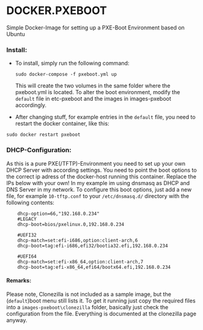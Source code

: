 # DOCKER.PXEBOOT
Simple Docker-Image for setting up a PXE-Boot Environment based on Ubuntu

### Install:
 - To install, simply run the following command:
   ```
   sudo docker-compose -f pxeboot.yml up
   ```
   This will create the two volumes in the same folder where the pxeboot.yml is located. To alter the boot environment, modify the `default` file in etc-pxeboot and the images in images-pxeboot accordingly.

- After changing stuff, for example entries in the `default` file, you need to restart the docker container, like this:
```
sudo docker restart pxeboot
```

### DHCP-Configuration:
As this is a pure PXE(/TFTP)-Environment you need to set up your own DHCP Server with according settings. You need to point the boot options to the correct ip adress of the docker-host running this container. Replace the IPs below with your own!
In my example im using dnsmasq as DHCP and DNS Server in my network. To configure this boot options, just add a new file, for example `10-tftp.conf` to your `/etc/dnsmasq.d/` directory with the following contents:
```
    dhcp-option=66,"192.168.0.234"
    #LEGACY
    dhcp-boot=bios/pxelinux.0,192.168.0.234

    #UEFI32
    dhcp-match=set:efi-i686,option:client-arch,6
    dhcp-boot=tag:efi-i686,efi32/bootia32.efi,192.168.0.234

    #UEFI64
    dhcp-match=set:efi-x86_64,option:client-arch,7
    dhcp-boot=tag:efi-x86_64,efi64/bootx64.efi,192.168.0.234

```

#### Remarks:
Please note, Clonezilla is not included as a sample image, but the (`default`)boot menu still lists it. To get it running just copy the required files into a       `images-pxeboot\clonezilla` folder, basically just check the configuration from the file. Everything is documented at the clonezilla page anyway.
